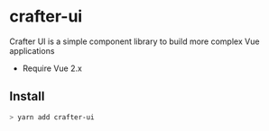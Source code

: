 # crafter-ui

Crafter UI is a simple component library to build more complex Vue applications

- Require Vue 2.x

## Install

```sh
> yarn add crafter-ui
```
